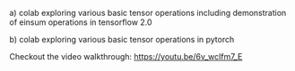 a) colab exploring various basic tensor operations including demonstration of einsum operations in tensorflow 2.0

b) colab exploring various basic tensor operations in pytorch

Checkout the video walkthrough: https://youtu.be/6v_wclfm7_E
